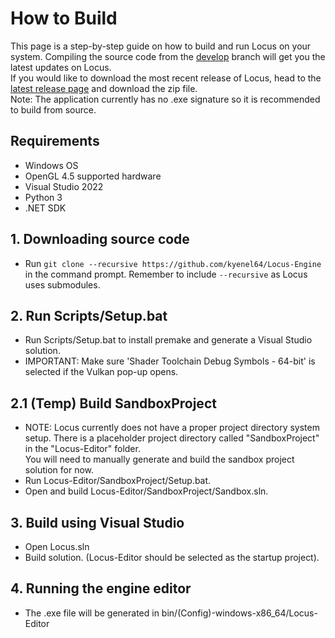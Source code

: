# How to Build
This page is a step-by-step guide on how to build and run Locus on your system.
Compiling the source code from the <a href="https://github.com/Kyenel64/Locus-Engine/tree/develop" target="_blank">develop</a> branch will get you the latest updates on Locus. <br>
If you would like to download the most recent release of Locus, head to the <a href="https://github.com/Kyenel64/Locus-Engine/releases/tag/v0.1.0-alpha" target="_blank">latest release page</a> and download the zip file. <br>
Note: The application currently has no .exe signature so it is recommended to build from source. 

## Requirements
- Windows OS
- OpenGL 4.5 supported hardware
- Visual Studio 2022
- Python 3
- .NET SDK

## 1. Downloading source code
- Run `git clone --recursive https://github.com/kyenel64/Locus-Engine` in the command prompt. Remember to include `--recursive` as Locus uses submodules.

## 2. Run Scripts/Setup.bat
- Run Scripts/Setup.bat to install premake and generate a Visual Studio solution.
- IMPORTANT: Make sure 'Shader Toolchain Debug Symbols - 64-bit' is selected if the Vulkan pop-up opens.

## 2.1 (Temp) Build SandboxProject
- NOTE: Locus currently does not have a proper project directory system setup. There is a placeholder project directory called "SandboxProject" in the "Locus-Editor" folder. <br>
You will need to manually generate and build the sandbox project solution for now.
- Run Locus-Editor/SandboxProject/Setup.bat.
- Open and build Locus-Editor/SandboxProject/Sandbox.sln.

## 3. Build using Visual Studio
- Open Locus.sln
- Build solution. (Locus-Editor should be selected as the startup project).

## 4. Running the engine editor
- The .exe file will be generated in bin/(Config)-windows-x86_64/Locus-Editor